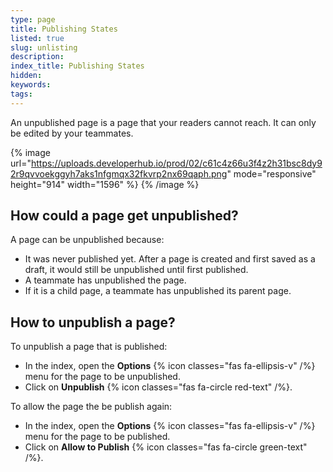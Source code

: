 ```yaml
---
type: page
title: Publishing States
listed: true
slug: unlisting
description: 
index_title: Publishing States
hidden: 
keywords: 
tags: 
---
```


An unpublished page is a page that your readers cannot reach. It can only be edited by your teammates.

{% image url="https://uploads.developerhub.io/prod/02/c61c4z66u3f4z2h31bsc8dy92r9qvvoekggyh7aks1nfgmqx32fkvrp2nx69qaph.png" mode="responsive" height="914" width="1596" %}
{% /image %}

## How could a page get unpublished?

A page can be unpublished because:

- It was never published yet. After a page is created and first saved as a draft, it would still be unpublished until first published.
- A teammate has unpublished the page.
- If it is a child page, a teammate has unpublished its parent page.

## How to unpublish a page?

To unpublish a page that is published:

- In the index, open the **Options** {% icon classes="fas fa-ellipsis-v" /%} menu for the page to be unpublished.
- Click on **Unpublish** {% icon classes="fas fa-circle red-text" /%}.

To allow the page the be publish again:

- In the index, open the **Options** {% icon classes="fas fa-ellipsis-v" /%} menu for the page to be published.
- Click on **Allow to Publish** {% icon classes="fas fa-circle green-text" /%}.
